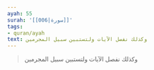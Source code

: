 ```yaml
---
ayah: 55
surah: '[[006|سورة]]'
tags:
- quran/ayah
text: وكذلك نفصل الآيات ولتستبين سبيل المجرمين
---
```

> وكذلك نفصل الآيات ولتستبين سبيل المجرمين
